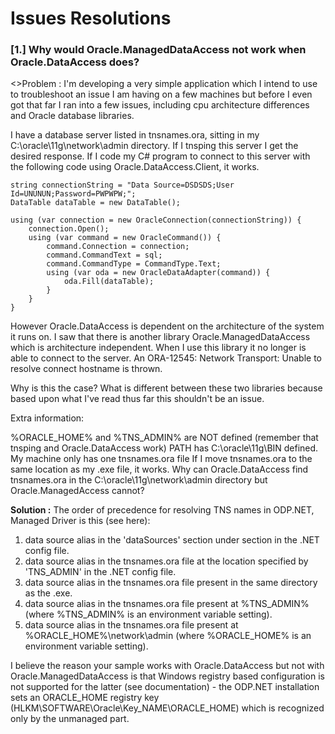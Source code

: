 # Issues Resolutions


### [1.] Why would Oracle.ManagedDataAccess not work when Oracle.DataAccess does?
<>Problem :</b>
I'm developing a very simple application which I intend to use to troubleshoot an issue I am having on a few machines but before I even got that far I ran into a few issues, including cpu architecture differences and Oracle database libraries.

I have a database server listed in tnsnames.ora, sitting in my C:\oracle\11g\network\admin directory. If I tnsping this server I get the desired response. If I code my C# program to connect to this server with the following code using Oracle.DataAccess.Client, it works.
```
string connectionString = "Data Source=DSDSDS;User Id=UNUNUN;Password=PWPWPW;";
DataTable dataTable = new DataTable();

using (var connection = new OracleConnection(connectionString)) {
    connection.Open();
    using (var command = new OracleCommand()) {
        command.Connection = connection;
        command.CommandText = sql;
        command.CommandType = CommandType.Text;
        using (var oda = new OracleDataAdapter(command)) {
            oda.Fill(dataTable);
        }
    }
}
```
However Oracle.DataAccess is dependent on the architecture of the system it runs on. I saw that there is another library Oracle.ManagedDataAccess which is architecture independent. When I use this library it no longer is able to connect to the server. An ORA-12545: Network Transport: Unable to resolve connect hostname is thrown.

Why is this the case? What is different between these two libraries because based upon what I've read thus far this shouldn't be an issue.

Extra information:

%ORACLE_HOME% and %TNS_ADMIN% are NOT defined (remember that tnsping and Oracle.DataAccess work)
PATH has C:\oracle\11g\BIN defined.
My machine only has one tnsnames.ora file
If I move tnsnames.ora to the same location as my .exe file, it works. Why can Oracle.DataAccess find tnsnames.ora in the C:\oracle\11g\network\admin directory but Oracle.ManagedAccess cannot?

<b>Solution :</b>
The order of precedence for resolving TNS names in ODP.NET, Managed Driver is this (see here):
1. data source alias in the 'dataSources' section under section in the .NET config file.
1. data source alias in the tnsnames.ora file at the location specified by 'TNS_ADMIN' in the .NET config file.
1. data source alias in the tnsnames.ora file present in the same directory as the .exe.
1. data source alias in the tnsnames.ora file present at %TNS_ADMIN% (where %TNS_ADMIN% is an environment variable setting).
1. data source alias in the tnsnames.ora file present at %ORACLE_HOME%\network\admin (where %ORACLE_HOME% is an environment variable setting).

I believe the reason your sample works with Oracle.DataAccess but not with Oracle.ManagedDataAccess is that Windows registry based configuration is not supported for the latter (see documentation) - the ODP.NET installation sets an ORACLE_HOME registry key (HLKM\SOFTWARE\Oracle\Key_NAME\ORACLE_HOME) which is recognized only by the unmanaged part.

